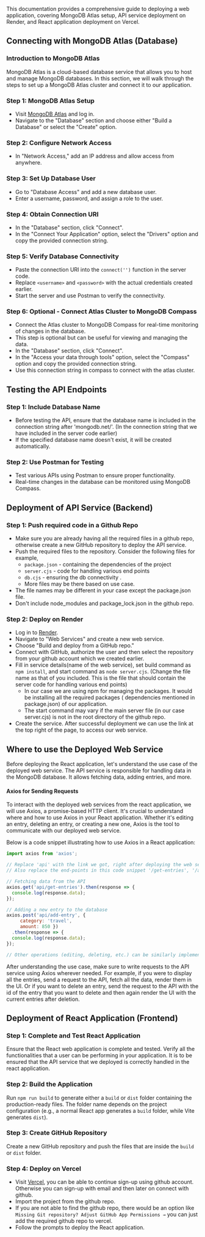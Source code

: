 This documentation provides a comprehensive guide to deploying a web application, covering MongoDB Atlas setup, API service deployment on Render, and React application deployment on Vercel.

## Connecting with MongoDB Atlas (Database)

### Introduction to MongoDB Atlas
MongoDB Atlas is a cloud-based database service that allows you to host and manage MongoDB databases. In this section, we will walk through the steps to set up a MongoDB Atlas cluster and connect it to our application.

### Step 1: MongoDB Atlas Setup
- Visit [MongoDB Atlas](https://cloud.mongodb.com/) and log in.
- Navigate to the "Database" section and choose either "Build a Database" or select the "Create" option.

### Step 2: Configure Network Access
- In "Network Access," add an IP address and allow access from anywhere.

### Step 3: Set Up Database User
- Go to "Database Access" and add a new database user.
- Enter a username, password, and assign a role to the user.

### Step 4: Obtain Connection URI
- In the "Database" section, click "Connect".
- In the "Connect Your Application" option, select the "Drivers" option and copy the provided connection string.

### Step 5: Verify Database Connectivity
- Paste the connection URI into the `connect('')` function in the server code.
- Replace `<username>` and `<password>` with the actual credentials created earlier.
- Start the server and use Postman to verify the connectivity.

### Step 6: Optional - Connect Atlas Cluster to MongoDB Compass
- Connect the Atlas cluster to MongoDB Compass for real-time monitoring of changes in the database.
- This step is optional but can be useful for viewing and managing the data.
- In the "Database" section, click "Connect".
- In the "Access your data through tools" option, select the "Compass" option and copy the provided connection string.
- Use this connection string in compass to connect with the atlas cluster.

## Testing the API Endpoints

### Step 1: Include Database Name
- Before testing the API, ensure that the database name is included in the connection string after 'mongodb.net/'. (In the connection string that we have included in the server code earlier)
- If the specified database name doesn't exist, it will be created automatically.

### Step 2: Use Postman for Testing
- Test various APIs using Postman to ensure proper functionality.
- Real-time changes in the database can be monitored using MongoDB Compass.

## Deployment of API Service (Backend)

### Step 1: Push required code in a Github Repo
- Make sure you are already having all the required files in a github repo, otherwise create a new GitHub repository to deploy the API service.
- Push the required files to the repository. Consider the following files for example,  
    - `package.json` - containing the dependencies of the project
    - `server.cjs` - code for handling various end points
    - `db.cjs` - ensuring the db connectivity . 
    - More files may be there based on use case.
- The file names may be different in your case except the package.json file.
- Don't include node_modules and package_lock.json in the github repo.

### Step 2: Deploy on Render
- Log in to [Render](https://render.com/).
- Navigate to "Web Services" and create a new web service.
- Choose "Build and deploy from a GitHub repo."
- Connect with GitHub, authorize the user and then select the repository from your github account which we created earlier.
- Fill in service details(name of the web service), set build command as `npm install`, and start command as `node server.cjs`. (Change the file name as that of you included. This is the file that should contain the server code for handling various end points)
    - In our case we are using npm for managing the packages. It would be installing all the required packages ( dependencies mentioned in package.json) of our application.
    - The start command may vary if the main server file (in our case server.cjs) is not in the root directory of the github repo.
- Create the service. After successful deployment we can use the link at the top right of the page, to access our web service.

## Where to use the Deployed Web Service

Before deploying the React application, let's understand the use case of the deployed web service. The API service is responsible for handling data in the MongoDB database. It allows fetching data, adding entries, and more.

#### Axios for Sending Requests

To interact with the deployed web services from the react application, we will use Axios, a promise-based HTTP client. It's crucial to understand where and how to use Axios in your React application. Whether it's editing an entry, deleting an entry, or creating a new one, Axios is the tool to communicate with our deployed web service.

Below is a code snippet illustrating how to use Axios in a React application:

```jsx
import axios from 'axios';

// Replace 'api' with the link we got, right after deploying the web service
// Also replace the end-points in this code snippet '/get-entries', '/add-entry' with your actual end points.

// Fetching data from the API
axios.get('api/get-entries').then(response => {
  console.log(response.data);
});

// Adding a new entry to the database
axios.post('api/add-entry', {
     category: 'travel',
     amount: 850 })
  .then(response => {
  console.log(response.data);
});

// Other operations (editing, deleting, etc.) can be similarly implemented.
```

After understanding the use case, make sure to write requests to the API service using Axios wherever needed. For example, if you were to display all the entries, send a request to the API, fetch all the data, render them in the UI. Or if you want to delete an entry, send the request to the API with the id of the entry that you want to delete and then again render the UI with the current entries after deletion.

## Deployment of React Application (Frontend)

### Step 1: Complete and Test React Application

Ensure that the React web application is complete and tested. Verify all the functionalities that a user can be performing in your application. It is to be ensured that the API service that we deployed is correctly handled in the react application.

### Step 2: Build the Application

Run `npm run build` to generate either a `build` or `dist` folder containing the production-ready files. The folder name depends on the project configuration (e.g., a normal React app generates a `build` folder, while Vite generates `dist`).

### Step 3: Create GitHub Repository

Create a new GitHub repository and push the files that are inside the `build` or `dist` folder.

### Step 4: Deploy on Vercel

- Visit [Vercel](https://vercel.com/), you can be able to continue sign-up using github account. Otherwise you can sign-up with email and then later on connect with github.
- Import the project from the github repo.
- If you are not able to find the github repo, there would be an option like `Missing Git repository? Adjust GitHub App Permissions →` you can just add the required github repo to vercel.
- Follow the prompts to deploy the React application.


